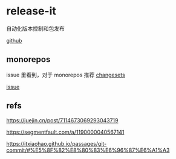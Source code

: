 # release-it

自动化版本控制和包发布

[github](https://github.com/release-it/release-it)

## monorepos

issue 里看到，对于 monorepos 推荐 [changesets](https://github.com/changesets/changesets)

[issue](https://github.com/release-it/release-it/issues/831)

## refs

<https://juejin.cn/post/7114673069293043719>

<https://segmentfault.com/a/1190000040567141>

<https://itxiaohao.github.io/passages/git-commit/#%E5%8F%82%E8%80%83%E6%96%87%E6%A1%A3>
